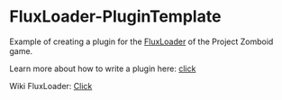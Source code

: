 # FluxLoader-PluginTemplate
 Example of creating a plugin for the [FluxLoader](https://github.com/xLorey/FluxLoader/) of the Project Zomboid game.

 Learn more about how to write a plugin here: [click](https://github.com/xLorey/FluxLoader/blob/main/docs/Beginning.md)

 Wiki FluxLoader: [Click](https://github.com/xLorey/FluxLoader/blob/main/docs/Wiki.md)
